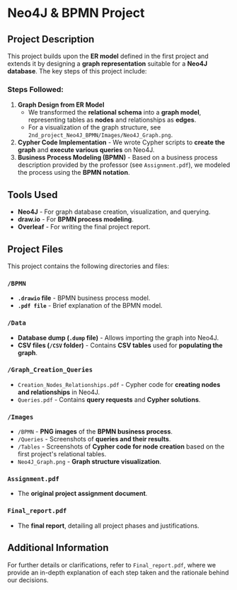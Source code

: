 # Neo4J & BPMN Project

## Project Description
This project builds upon the **ER model** defined in the first project and extends it by designing a **graph representation** suitable for a **Neo4J database**. The key steps of this project include:

### Steps Followed:
1. **Graph Design from ER Model**
   - We transformed the **relational schema** into a **graph model**, representing tables as **nodes** and relationships as **edges**.
   - For a visualization of the graph structure, see `2nd_project_Neo4J_BPMN/Images/Neo4J_Graph.png`.
3. **Cypher Code Implementation** - We wrote Cypher scripts to **create the graph** and **execute various queries** on Neo4J.
4. **Business Process Modeling (BPMN)** - Based on a business process description provided by the professor (see `Assignment.pdf`), we modeled the process using the **BPMN notation**.

## Tools Used
- **Neo4J** - For graph database creation, visualization, and querying.
- **draw.io** - For **BPMN process modeling**.
- **Overleaf** - For writing the final project report.

## Project Files
This project contains the following directories and files:

### `/BPMN`
- **`.drawio` file** - BPMN business process model.
- **`.pdf file`** - Brief explanation of the BPMN model.

### `/Data`
- **Database dump (`.dump` file)** - Allows importing the graph into Neo4J.
- **CSV files (`/CSV` folder)** - Contains **CSV tables** used for **populating the graph**.

### `/Graph_Creation_Queries`
- `Creation_Nodes_Relationships.pdf` - Cypher code for **creating nodes and relationships** in Neo4J.
- `Queries.pdf` - Contains **query requests** and **Cypher solutions**.

### `/Images`
- `/BPMN` - **PNG images** of the **BPMN business process**.
- `/Queries` - Screenshots of **queries and their results**.
- `/Tables` - Screenshots of **Cypher code for node creation** based on the first project's relational tables.
- `Neo4J_Graph.png` - **Graph structure visualization**.

### `Assignment.pdf`
- The **original project assignment document**.

### `Final_report.pdf`
- The **final report**, detailing all project phases and justifications.

## Additional Information
For further details or clarifications, refer to `Final_report.pdf`, where we provide an in-depth explanation of each step taken and the rationale behind our decisions.
